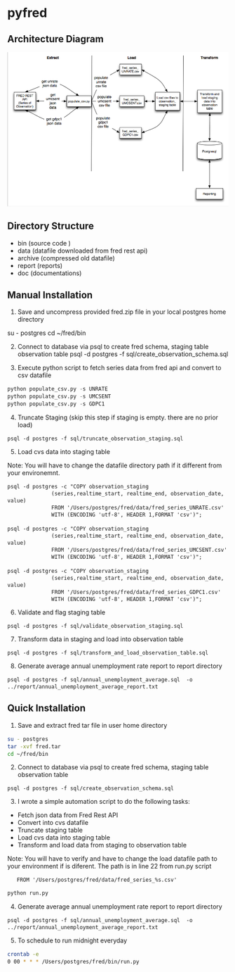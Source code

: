 # pyfred

## Architecture Diagram

![PyFred Architecture Diagram](https://github.com/kennylim/pyfred/blob/master/doc/pyfred_elt_diagram.png)

## Directory Structure

* bin  (source code )
* data (datafile downloaded from fred rest api)
* archive (compressed old datafile)
* report (reports)
* doc (documentations)

## Manual Installation

1. Save and uncompress provided fred.zip file in your local postgres home directory

su - postgres
cd ~/fred/bin

2. Connect to database via psql to create fred schema, staging table observation table
psql -d postgres -f sql/create_observation_schema.sql

3. Execute python script to fetch series data from fred api and convert to csv datafile

```python
python populate_csv.py -s UNRATE
python populate_csv.py -s UMCSENT
python populate_csv.py -s GDPC1
```

4. Truncate Staging  (skip this step if staging is empty. there are no prior load)
```plpgsql
psql -d postgres -f sql/truncate_observation_staging.sql
```
5. Load cvs data into staging table

Note: You will have to change the datafile directory path
if it different from your environemnt.

```plpgsql
psql -d postgres -c "COPY observation_staging
              (series,realtime_start, realtime_end, observation_date, value)
              FROM '/Users/postgres/fred/data/fred_series_UNRATE.csv'
              WITH (ENCODING 'utf-8', HEADER 1,FORMAT 'csv')";

psql -d postgres -c "COPY observation_staging
              (series,realtime_start, realtime_end, observation_date, value)
              FROM '/Users/postgres/fred/data/fred_series_UMCSENT.csv'
              WITH (ENCODING 'utf-8', HEADER 1,FORMAT 'csv')";

psql -d postgres -c "COPY observation_staging
              (series,realtime_start, realtime_end, observation_date, value)
              FROM '/Users/postgres/fred/data/fred_series_GDPC1.csv'
              WITH (ENCODING 'utf-8', HEADER 1,FORMAT 'csv')";
```

6. Validate and flag staging table
```plpgsql
psql -d postgres -f sql/validate_observation_staging.sql
```
7. Transform data in staging and load into observation table

```plpgsql
psql -d postgres -f sql/transform_and_load_observation_table.sql
```

8. Generate average annual unemployment rate report to report directory

```plpgsql
psql -d postgres -f sql/annual_unemployment_average.sql  -o ../report/annual_unemployment_average_report.txt
```

## Quick Installation

1. Save and extract fred tar file in user home directory

```bash
su - postgres
tar -xvf fred.tar
cd ~/fred/bin
```

2. Connect to database via psql to create fred schema, staging table observation table

```plpgsql
psql -d postgres -f sql/create_observation_schema.sql
```

3. I wrote a simple automation script to do the following tasks:

* Fetch json data from Fred Rest API
* Convert into cvs datafile
* Truncate staging table
* Load cvs data into staging table
* Transform and load data from staging to observation table

Note: You will have to verify and have to change the load datafile path to your environment if is diferent. The path is
in line 22 from run.py script

```plpgsql
   FROM '/Users/postgres/fred/data/fred_series_%s.csv'
```
```python
python run.py
```

4. Generate average annual unemployment rate report to report directory
```plpgsql
psql -d postgres -f sql/annual_unemployment_average.sql  -o ../report/annual_unemployment_average_report.txt
```
5. To schedule to run midnight everyday
```bash
crontab -e
0 00 * * * /Users/postgres/fred/bin/run.py
```
